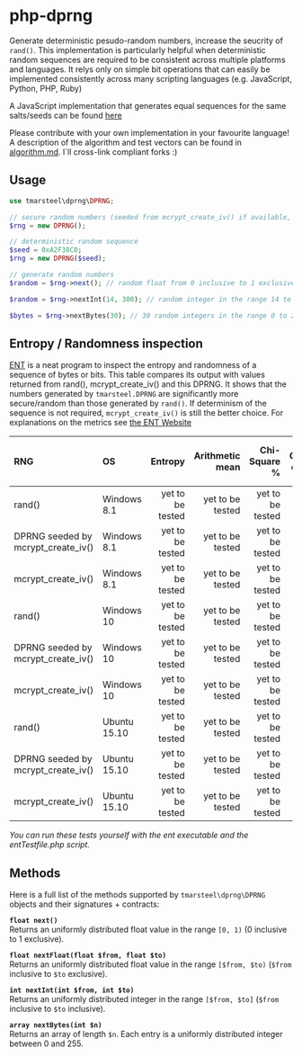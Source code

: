# php-dprng

Generate deterministic pesudo-random numbers, increase the seucrity of `rand()`. This implementation is particularly helpful when deterministic random sequences are required to be consistent across multiple platforms and languages. It relys only on simple bit operations that can easily be implemented consistently across many scripting languages (e.g. JavaScript, Python, PHP, Ruby)

A JavaScript implementation that generates equal sequences for the same salts/seeds can be found [here](//github.com/tmarsteel/jsdprng)

Please contribute with your own implementation in your favourite language! A description of the algorithm and test vectors can be found in [algorithm.md](algorithm.md). I`ll cross-link compliant forks :)

## Usage
```php
use tmarsteel\dprng\DPRNG;

// secure random numbers (seeded from mcrypt_create_iv() if available, rand() otherwise)
$rng = new DPRNG();

// deterministic random sequence
$seed = 0xA2F38C0;
$rng = new DPRNG($seed); 

// generate random numbers
$random = $rng->next(); // random float from 0 inclusive to 1 exclusive (same range as Math.random())

$random = $rng->nextInt(14, 300); // random integer in the range 14 to 299

$bytes = $rng->nextBytes(30); // 30 random integers in the range 0 to 255
```

## Entropy / Randomness inspection
[ENT](http://www.fourmilab.ch/random/) is a neat program to inspect the entropy and randomness of a sequence of bytes or bits. This table compares its output with values returned from rand(), mcrypt_create_iv() and this DPRNG. It shows that the numbers generated by `tmarsteel.DPRNG` are significantly more secure/random than those generated by `rand()`. If determinism of the sequence is not required, `mcrypt_create_iv()` is still the better choice.
For explanations on the metrics see [the ENT Website](http://www.fourmilab.ch/random/)

| RNG | OS   | Entropy | Arithmetic mean | Chi-Square % | Correlation coefficient | Monte-Carlo PI error % |
| :-- | :--- | ------: | --------------: | -----------: | ----------------------: | ---------------------: |
rand()|Windows 8.1| yet to be tested | yet to be tested | yet to be tested | yet to be tested | yet to be tested |
DPRNG seeded by mcrypt_create_iv()|Windows 8.1| yet to be tested | yet to be tested | yet to be tested | yet to be tested | yet to be tested |
mcrypt_create_iv()|Windows 8.1| yet to be tested | yet to be tested | yet to be tested | yet to be tested | yet to be tested |
rand()|Windows 10| yet to be tested | yet to be tested | yet to be tested | yet to be tested | yet to be tested |
DPRNG seeded by mcrypt_create_iv()|Windows 10| yet to be tested | yet to be tested | yet to be tested | yet to be tested | yet to be tested |
mcrypt_create_iv()|Windows 10| yet to be tested | yet to be tested | yet to be tested | yet to be tested | yet to be tested |
rand()|Ubuntu 15.10| yet to be tested | yet to be tested | yet to be tested | yet to be tested | yet to be tested |
DPRNG seeded by mcrypt_create_iv()|Ubuntu 15.10| yet to be tested | yet to be tested | yet to be tested | yet to be tested | yet to be tested |
mcrypt_create_iv()|Ubuntu 15.10| yet to be tested | yet to be tested | yet to be tested | yet to be tested | yet to be tested |

*You can run these tests yourself with the ent executable and the entTestfile.php script.*

## Methods
Here is a full list of the methods supported by `tmarsteel\dprng\DPRNG` objects and their signatures + contracts:

**`float next()`**  
Returns an uniformly distributed float value in the range `[0, 1)` (0 inclusive to 1 exclusive).

**`float nextFloat(float $from, float $to)`**  
Returns an uniformly distributed float value in the range `[$from, $to)` (`$from` inclusive to `$to` exclusive).

**`int nextInt(int $from, int $to)`**  
Returns an uniformly distributed integer in the range `[$from, $to]` (`$from` inclusive to `$to` inclusive).

**`array nextBytes(int $n)`**  
Returns an array of length `$n`. Each entry is a uniformly distributed integer between 0 and 255.
